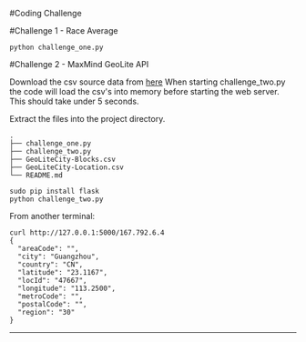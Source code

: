 #Coding Challenge

#Challenge 1 - Race Average

    python challenge_one.py

#Challenge 2 - MaxMind GeoLite API

Download the csv source data from [here](http://geolite.maxmind.com/download/geoip/database/GeoLiteCity_CSV/GeoLiteCity-latest.zip)
When starting challenge_two.py the code will load the csv's into memory before starting the web server.  This should take under 5 seconds.

Extract the files into the project directory.

    .
    ├── challenge_one.py
    ├── challenge_two.py
    ├── GeoLiteCity-Blocks.csv
    ├── GeoLiteCity-Location.csv
    └── README.md

    sudo pip install flask
    python challenge_two.py

From another terminal:

    curl http://127.0.0.1:5000/167.792.6.4
    {
      "areaCode": "",
      "city": "Guangzhou",
      "country": "CN",
      "latitude": "23.1167",
      "locId": "47667",
      "longitude": "113.2500",
      "metroCode": "",
      "postalCode": "",
      "region": "30"
    }

---

